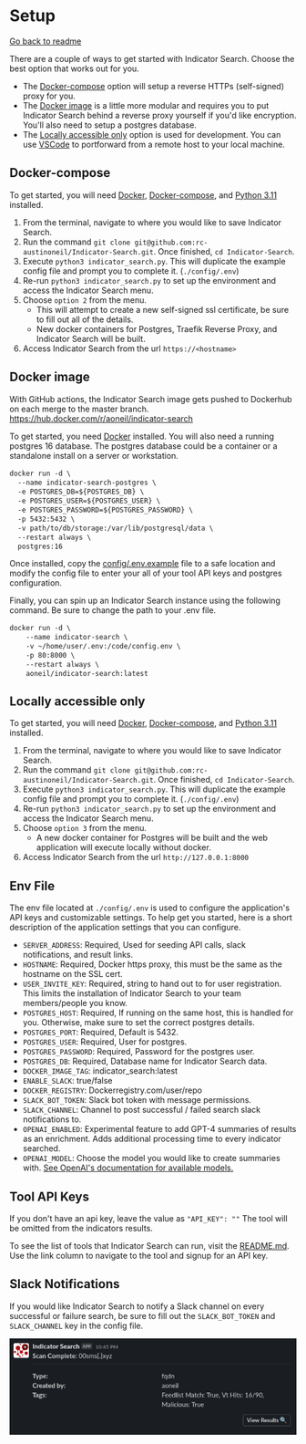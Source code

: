 # Setup
[Go back to readme](./README.md)

There are a couple of ways to get started with Indicator Search. Choose the best option that works out for you. 

- The [Docker-compose](./setup.md#docker-compose) option will setup a reverse HTTPs (self-signed) proxy for you.
- The [Docker image](./setup.md#docker-image) is a little more modular and requires you to put Indicator Search behind a reverse proxy yourself if you'd like encryption. You'll also need to setup a postgres database.
- The [Locally accessible only](./setup.md#locally-accessible-only) option is used for development. You can use [VSCode](https://code.visualstudio.com/) to portforward from a remote host to your local machine.


## Docker-compose

To get started, you will need [Docker](https://docs.docker.com/get-docker/), [Docker-compose](https://docs.docker.com/compose/), and [Python 3.11](https://www.python.org/downloads/release/python-3117/) installed.

1. From the terminal, navigate to where you would like to save Indicator Search.
2. Run the command `git clone git@github.com:rc-austinoneil/Indicator-Search.git`. Once finished, `cd Indicator-Search`.
3. Execute `python3 indicator_search.py`. This will duplicate the example config file and prompt you to complete it. (`./config/.env`)
4. Re-run `python3 indicator_search.py` to set up the environment and access the Indicator Search menu.
5. Choose `option 2` from the menu. 
    - This will attempt to create a new self-signed ssl certificate, be sure to fill out all of the details.
    - New docker containers for Postgres, Traefik Reverse Proxy, and Indicator Search will be built.
6. Access Indicator Search from the url `https://<hostname>`


## Docker image
With GitHub actions, the Indicator Search image gets pushed to Dockerhub on each merge to the master branch. https://hub.docker.com/r/aoneil/indicator-search

To get started, you need [Docker](https://docs.docker.com/get-docker/) installed. You will also need a running postgres 16 database. The postgres database could be a container or a standalone install on a server or workstation.

```
docker run -d \
  --name indicator-search-postgres \
  -e POSTGRES_DB=${POSTGRES_DB} \
  -e POSTGRES_USER=${POSTGRES_USER} \
  -e POSTGRES_PASSWORD=${POSTGRES_PASSWORD} \
  -p 5432:5432 \
  -v path/to/db/storage:/var/lib/postgresql/data \
  --restart always \
  postgres:16
```

Once installed, copy the [config/.env.example](./config/.env.example) file to a safe location and modify the config file to enter your all of your tool API keys and postgres configuration.

Finally, you can spin up an Indicator Search instance using the following command. Be sure to change the path to your .env file.

```
docker run -d \
    --name indicator-search \ 
    -v ~/home/user/.env:/code/config.env \
    -p 80:8000 \
    --restart always \
    aoneil/indicator-search:latest
```

## Locally accessible only
To get started, you will need [Docker](https://docs.docker.com/get-docker/), [Docker-compose](https://docs.docker.com/compose/), and [Python 3.11](https://www.python.org/downloads/release/python-3117/) installed.

1. From the terminal, navigate to where you would like to save Indicator Search.
2. Run the command `git clone git@github.com:rc-austinoneil/Indicator-Search.git`. Once finished, `cd Indicator-Search`.
3. Execute `python3 indicator_search.py`. This will duplicate the example config file and prompt you to complete it. (`./config/.env`)
4. Re-run `python3 indicator_search.py` to set up the environment and access the Indicator Search menu.
5. Choose `option 3` from the menu. 
    - A new docker container for Postgres will be built and the web application will execute locally without docker.
6. Access Indicator Search from the url `http://127.0.0.1:8000`


## Env File
The env file located at `./config/.env` is used to configure the application's API keys and customizable settings. To help get you started, here is a short description of the application settings that you can configure.

* `SERVER_ADDRESS`: Required, Used for seeding API calls, slack notifications, and result links.
* `HOSTNAME`: Required, Docker https proxy, this must be the same as the hostname on the SSL cert. 
* `USER_INVITE_KEY`: Required, string to hand out to for user registration. This limits the installation of Indicator Search to your team members/people you know.
* `POSTGRES_HOST`: Required, If running on the same host, this is handled for you. Otherwise, make sure to set the correct postgres details.
* `POSTGRES_PORT`: Required, Default is 5432. 
* `POSTGRES_USER`: Required, User for postgres.
* `POSTGRES_PASSWORD`: Required, Password for the postgres user.
* `POSTGRES_DB`: Required, Database name for Indicator Search data.
* `DOCKER_IMAGE_TAG`: indicator_search:latest
* `ENABLE_SLACK`: true/false
* `DOCKER_REGISTRY`: Dockerregistry.com/user/repo
* `SLACK_BOT_TOKEN`: Slack bot token with message permissions.
* `SLACK_CHANNEL`: Channel to post successful / failed search slack notifications to.
* `OPENAI_ENABLED`: Experimental feature to add GPT-4 summaries of results as an enrichment. Adds additional processing time to every indicator searched.
* `OPENAI_MODEL`: Choose the model you would like to create summaries with. [See OpenAI's documentation for available models.](https://platform.openai.com/docs/models)

## Tool API Keys
If you don't have an api key, leave the value as `"API_KEY": ""`
The tool will be omitted from the indicators results.

To see the list of tools that Indicator Search can run, visit the [README.md](./README.md#tools). Use the link column to navigate to the tool and signup for an API key.

## Slack Notifications
If you would like Indicator Search to notify a Slack channel on every successful or failure search, be sure to fill out the `SLACK_BOT_TOKEN` and `SLACK_CHANNEL` key in the config file.

![Slack Notifications](./app/routers/web/static/images/slack_notifications.png)
